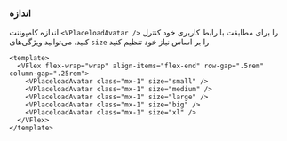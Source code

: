 ### اندازه

اندازه کامپوننت `<VPlaceloadAvatar />` را برای مطابقت با رابط کاربری خود کنترل کنید. می‌توانید ویژگی‌های `size` را بر اساس نیاز خود تنظیم کنید

<!--code-->

```vue
<template>
  <VFlex flex-wrap="wrap" align-items="flex-end" row-gap=".5rem" column-gap=".25rem">
    <VPlaceloadAvatar class="mx-1" size="small" />
    <VPlaceloadAvatar class="mx-1" size="medium" />
    <VPlaceloadAvatar class="mx-1" size="large" />
    <VPlaceloadAvatar class="mx-1" size="big" />
    <VPlaceloadAvatar class="mx-1" size="xl" />
  </VFlex>
</template>
```

<!--/code-->

<!--example-->

<VFlex flex-wrap="wrap" align-items="flex-end" row-gap=".5rem" column-gap=".25rem">
  <VPlaceloadAvatar class="mx-1" size="small" />
  <VPlaceloadAvatar class="mx-1" size="medium" />
  <VPlaceloadAvatar class="mx-1" size="large" />
  <VPlaceloadAvatar class="mx-1" size="big" />
  <VPlaceloadAvatar class="mx-1" size="xl" />
</VFlex>

<!--/example-->
